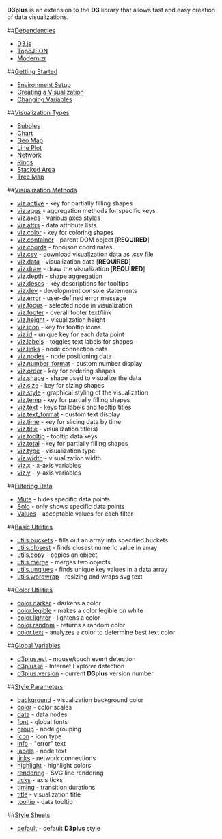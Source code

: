 **D3plus** is an extension to the **D3** library that allows fast and easy creation of data visualizations.

##[Dependencies](wiki/Dependencies)
* [D3.js](wiki/Dependencies#wiki-d3)
* [TopoJSON](wiki/Dependencies#wiki-topojson)
* [Modernizr](wiki/Dependencies#wiki-modernizr)

##[Getting Started](wiki/Getting-Started)
* [Environment Setup](wiki/Getting-Started#setup)
* [Creating a Visualization](wiki/Getting-Started#wiki-viz)
* [Changing Variables](wiki/Getting-Started#wiki-variables)

##[Visualization Types](wiki/Visualization-Types)
* [Bubbles](wiki/Visualization-Types#wiki-bubbles)
* [Chart](wiki/Visualization-Types#wiki-chart)
* [Geo Map](wiki/Visualization-Types#wiki-geo_map)
* [Line Plot](wiki/Visualization-Types#wiki-line)
* [Network](wiki/Visualization-Types#wiki-network)
* [Rings](wiki/Visualization-Types#wiki-rings)
* [Stacked Area](wiki/Visualization-Types#wiki-stacked)
* [Tree Map](wiki/Visualization-Types#wiki-tree_map)

##[Visualization Methods](wiki/Visualization-Methods)
* [viz.active](wiki/Visualization-Methods#wiki-active) - key for partially filling shapes
* [viz.aggs](wiki/Visualization-Methods#wiki-aggs) - aggregation methods for specific keys
* [viz.axes](wiki/Visualization-Methods#wiki-axes) - various axes styles
* [viz.attrs](wiki/Visualization-Methods#wiki-attrs) - data attribute lists
* [viz.color](wiki/Visualization-Methods#wiki-color) - key for coloring shapes
* [viz.container](wiki/Visualization-Methods#wiki-container) - parent DOM object [**REQUIRED**]
* [viz.coords](wiki/Visualization-Methods#wiki-coords) - topojson coordinates
* [viz.csv](wiki/Visualization-Methods#wiki-csv) - download visualization data as .csv file
* [viz.data](wiki/Visualization-Methods#wiki-data) - visualization data [**REQUIRED**]
* [viz.draw](wiki/Visualization-Methods#wiki-draw) - draw the visualization [**REQUIRED**]
* [viz.depth](wiki/Visualization-Methods#wiki-depth) - shape aggregation
* [viz.descs](wiki/Visualization-Methods#wiki-descs) - key descriptions for tooltips
* [viz.dev](wiki/Visualization-Methods#wiki-dev) - development console statements
* [viz.error](wiki/Visualization-Methods#wiki-error) - user-defined error message
* [viz.focus](wiki/Visualization-Methods#wiki-focus) - selected node in visualization
* [viz.footer](wiki/Visualization-Methods#wiki-footer) - overall footer text/link
* [viz.height](wiki/Visualization-Methods#wiki-height) - visualization height
* [viz.icon](wiki/Visualization-Methods#wiki-icon) - key for tooltip icons
* [viz.id](wiki/Visualization-Methods#wiki-id) - unique key for each data point
* [viz.labels](wiki/Visualization-Methods#wiki-labels) - toggles text labels for shapes
* [viz.links](wiki/Visualization-Methods#wiki-links) - node connection data
* [viz.nodes](wiki/Visualization-Methods#wiki-nodes) - node positioning data
* [viz.number_format](wiki/Visualization-Methods#wiki-number_format) - custom number display
* [viz.order](wiki/Visualization-Methods#wiki-order) - key for ordering shapes
* [viz.shape](wiki/Visualization-Methods#wiki-shape) - shape used to visualize the data
* [viz.size](wiki/Visualization-Methods#wiki-size) - key for sizing shapes
* [viz.style](wiki/Visualization-Methods#wiki-style) - graphical styling of the visualization
* [viz.temp](wiki/Visualization-Methods#wiki-temp) - key for partially filling shapes
* [viz.text](wiki/Visualization-Methods#wiki-text) - keys for labels and tooltip titles
* [viz.text_format](wiki/Visualization-Methods#wiki-text_format) - custom text display
* [viz.time](wiki/Visualization-Methods#wiki-time) - key for slicing data by time
* [viz.title](wiki/Visualization-Methods#wiki-title) - visualization title(s)
* [viz.tooltip](wiki/Visualization-Methods#wiki-tooltip) - tooltip data keys
* [viz.total](wiki/Visualization-Methods#wiki-total) - key for partially filling shapes
* [viz.type](wiki/Visualization-Methods#wiki-type) - visualization type
* [viz.width](wiki/Visualization-Methods#wiki-width) - visualization width
* [viz.x](wiki/Visualization-Methods#wiki-x) - x-axis variables
* [viz.y](wiki/Visualization-Methods#wiki-y) - y-axis variables

##[Filtering Data](wiki/Filtering-Data)
* [Mute](wiki/Filtering-Data#wiki-mute) - hides specific data points
* [Solo](wiki/Filtering-Data#wiki-solo) - only shows specific data points
* [Values](wiki/Filtering-Data#wiki-methods) - acceptable values for each filter

##[Basic Utilities](wiki/Basic-Utilities)
* [utils.buckets](wiki/Basic-Utilities#wiki-buckets) - fills out an array into specified buckets
* [utils.closest](wiki/Basic-Utilities#wiki-closest) - finds closest numeric value in array
* [utils.copy](wiki/Basic-Utilities#wiki-copy) - copies an object
* [utils.merge](wiki/Basic-Utilities#wiki-merge) - merges two objects
* [utils.unqiues](wiki/Basic-Utilities#wiki-unqiues) - finds unique key values in a data array
* [utils.wordwrap](wiki/Basic-Utilities#wiki-wordwrap) - resizing and wraps svg text

##[Color Utilities](wiki/Color-Utilities)
* [color.darker](wiki/Color-Utilities#wiki-darker) - darkens a color
* [color.legible](wiki/Color-Utilities#wiki-legible) - makes a color legible on white
* [color.lighter](wiki/Color-Utilities#wiki-lighter) - lightens a color
* [color.random](wiki/Color-Utilities#wiki-random) - returns a random color
* [color.text](wiki/Color-Utilities#wiki-text) - analyzes a color to determine best text color

##[Global Variables](wiki/Global-Variables)
* [d3plus.evt](wiki/Global-Variables#wiki-evt) - mouse/touch event detection
* [d3plus.ie](wiki/Global-Variables#wiki-ie) - Internet Explorer detection
* [d3plus.version](wiki/Global-Variables#wiki-version) - current **D3plus** version number

##[Style Parameters](wiki/Style-Parameters)
* [background](wiki/Style-Parameters#wiki-background) - visualization background color
* [color](wiki/Style-Parameters#wiki-color) - color scales
* [data](wiki/Style-Parameters#wiki-data) - data nodes
* [font](wiki/Style-Parameters#wiki-font) - global fonts
* [group](wiki/Style-Parameters#wiki-group) - node grouping
* [icon](wiki/Style-Parameters#wiki-icon) - icon type
* [info](wiki/Style-Parameters#wiki-info) - "error" text
* [labels](wiki/Style-Parameters#wiki-labels) - node text
* [links](wiki/Style-Parameters#wiki-links) - network connections
* [highlight](wiki/Style-Parameters#wiki-highlight) - highlight colors
* [rendering](wiki/Style-Parameters#wiki-rendering) - SVG line rendering
* [ticks](wiki/Style-Parameters#wiki-ticks) - axis ticks
* [timing](wiki/Style-Parameters#wiki-timing) - transition durations
* [title](wiki/Style-Parameters#wiki-title) - visualization title
* [tooltip](wiki/Style-Parameters#wiki-tooltip) - data tooltip

##[Style Sheets](wiki/Style-Sheets)
* [default](wiki/Style-Sheets#wiki-default) - default **D3plus** style